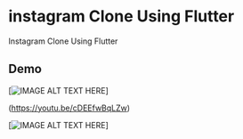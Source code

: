 # instagram Clone Using Flutter

Instagram Clone Using Flutter

## Demo


[![IMAGE ALT TEXT HERE](https://img.youtube.com/vi/cDEEfwBqLZw/0.jpg)]

(https://youtu.be/cDEEfwBqLZw)

[![IMAGE ALT TEXT HERE](blob:https://imgur.com/d94dd584-5480-42cc-971c-696ab6c4bab6)]

